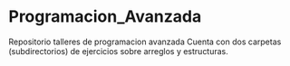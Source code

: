 # Programacion_Avanzada
Repositorio talleres de programacion avanzada
  Cuenta con dos carpetas (subdirectorios) de ejercicios sobre arreglos y estructuras.
